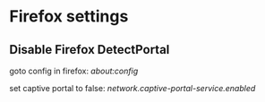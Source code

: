 # Firefox settings


## Disable Firefox DetectPortal

goto config in firefox:
*about:config*

set captive portal to false:
*network.captive-portal-service.enabled*
